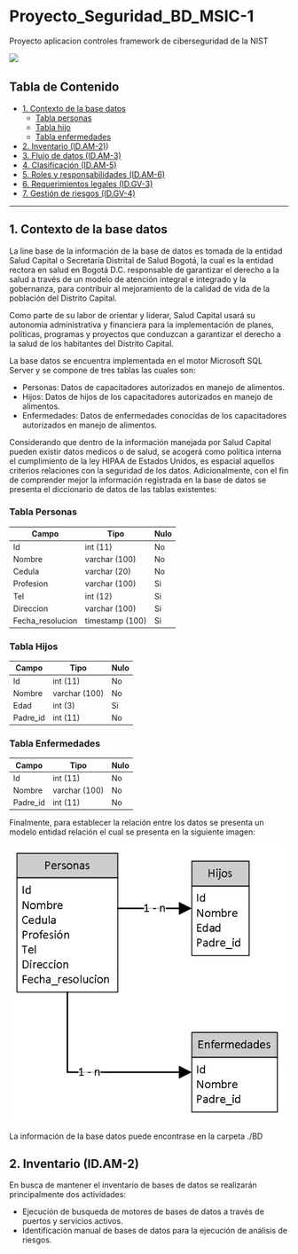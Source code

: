 
# Proyecto_Seguridad_BD_MSIC-1
Proyecto aplicacion controles framework de ciberseguridad de la NIST

[![](http://img.youtube.com/vi/6gpo9vlBhQY/0.jpg)](http://www.youtube.com/watch?v=6gpo9vlBhQY "Entrega 1")

## Tabla de Contenido

* [1. Contexto de la base datos](#1-contexto-de-la-base-datos)
  + [Tabla personas](#tabla-personas)
  + [Tabla hijo](#tabla-hijos)
  +  [Tabla enfermedades](#tabla-enfermedades)
* [2. Inventario (ID.AM-2)](#2-Inventario-id.am-2))
* [3. Flujo de datos (ID.AM-3)](./Flujo_datos/Readme.md)
* [4. Clasificación (ID.AM-5)](./Clasificacion_Informacion/Readme.md)
* [5. Roles y responsabilidades (ID.AM-6)](./R&R/Readme.md)
* [6. Requerimientos legales (ID.GV-3)](./Requisitos_Legales/Readme.md)
* [7. Gestión de riesgos (ID.GV-4)](./Gestion_Riesgos/Readme.md)


 - - -

## 1. Contexto de la base datos

La line base de la información de la base de datos es tomada de la entidad Salud Capital o Secretaría Distrital de Salud Bogotá, la cual es la entidad rectora en salud en Bogotá D.C. responsable de garantizar el derecho a la salud a través de un modelo de atención integral e integrado y la gobernanza, para contribuir al mejoramiento de la calidad de vida de la población del Distrito Capital.

Como parte de su labor de orientar y liderar, Salud Capital usará su autonomia administrativa y financiera para la implementación de planes, políticas, programas y proyectos que conduzcan a garantizar el derecho a la salud de los habitantes del Distrito Capital.

La base datos se encuentra implementada en el motor Microsoft SQL Server y se compone de tres tablas las cuales son:

* Personas: Datos de capacitadores autorizados en manejo de alimentos.
* Hijos: Datos de hijos de los capacitadores autorizados en manejo de alimentos. 
* Enfermedades: Datos de enfermedades conocidas de los capacitadores autorizados en manejo de alimentos.

Considerando que dentro de la información manejada por Salud Capital pueden existir datos medicos o de salud, se acogerá como política interna el cumplimiento de la ley HIPAA de Estados Unidos, es espacial aquellos criterios relaciones con la seguridad de los datos. Adicionalmente, con el fin de comprender mejor la información registrada en la base de datos se presenta el diccionario de datos de las tablas existentes:

### Tabla Personas

Campo | Tipo | Nulo
----- | ---- | ----
Id | int (11) | No 
Nombre | varchar (100) | No
Cedula | varchar (20) | No
Profesion | varchar (100) | Si
Tel | int (12) | Si
Direccion | varchar (100) | Si
Fecha_resolucion | timestamp (100) | Si

### Tabla Hijos

Campo | Tipo | Nulo
----- | ---- | ----
Id | int (11) | No 
Nombre | varchar (100) | No
Edad | int (3) | Si
Padre_id | int (11) | No

### Tabla Enfermedades

Campo | Tipo | Nulo
----- | ---- | ----
Id | int (11) | No 
Nombre | varchar (100) | No
Padre_id | int (11) | No

Finalmente, para establecer la relación entre los datos se presenta un modelo entidad relación el cual se presenta en la siguiente imagen:

![GitHub ModeloER](./BD/BD.PNG)

La información de la base datos puede encontrase en la carpeta ./BD

## 2. Inventario (ID.AM-2)

En busca de  mantener el inventario de bases de datos se realizarán principalmente dos actividades:

* Ejecución de busqueda de motores de bases de datos a través de puertos y servicios activos.
* Identificación manual de bases de datos para la ejecución de análisis de riesgos.
